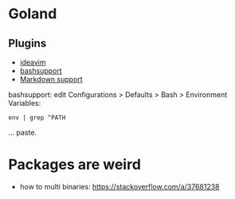 # Goland

## Plugins
- [ideavim](https://plugins.jetbrains.com/plugin/164-ideavim)
- [bashsupport](https://plugins.jetbrains.com/plugin/4230-bashsupport)
- [Markdown support](https://plugins.jetbrains.com/plugin/7793-markdown-support)

bashsupport: edit Configurations > Defaults > Bash > Environment Variables:
```
env | grep ^PATH
```
... paste.


# Packages are weird
- how to multi binaries: https://stackoverflow.com/a/37681238